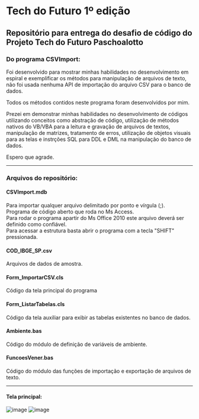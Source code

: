 # Tech do Futuro 1º edição
## Repositório para entrega do desafio de código do Projeto Tech do Futuro Paschoalotto

### Do programa CSVImport:
Foi desenvolvido para mostrar minhas habilidades no desenvolvimento em espiral e exemplificar os métodos para manipulação de arquivos de texto, não foi usada nenhuma API de importação do arquivo CSV para o banco de dados.  

Todos os métodos contidos neste programa foram desenvolvidos por mim.  

Prezei em demonstrar minhas habilidades no desenvolvimento de códigos utilizando conceitos como abstração de código, utilização de métodos nativos do VB/VBA para a leitura e gravação de arquivos de textos, manipulação de matrizes, tratamento de erros, utilização de objetos visuais para as telas e instrções SQL para DDL e DML na manipulação do banco de dados.  

Espero que agrade.

---

### Arquivos do repositório:

#### CSVImport.mdb  
  Para importar qualquer arquivo delimitado por ponto e vírgula (;).  
  Programa de código aberto que roda no Ms Access.  
  Para rodar o programa apartir do Ms Office 2010 este arquivo deverá ser definido como confiável.  
  Para acessar a estrutura basta abrir o programa com a tecla "SHIFT" pressionada.

#### COD_IBGE_SP.csv  
  Arquivos de dados de amostra.

#### Form_ImportarCSV.cls  
  Código da tela principal do programa

#### Form_ListarTabelas.cls  
  Código da tela auxiliar para exibir as tabelas existentes no banco de dados.

#### Ambiente.bas  
  Código do módulo de definição de variáveis de ambiente.

#### FuncoesVener.bas  
  Código do módulo das funções de importação e exportação de arquivos de texto.

---

#### Tela principal:


![image](https://github.com/venerfruet/TechDoFuturo/assets/105865020/e95181a1-5ce3-4b59-9085-323332f73b50)
![image](https://github.com/venerfruet/TechDoFuturo/assets/105865020/944f31ec-2db9-4da5-bc30-cf49f958829d)
